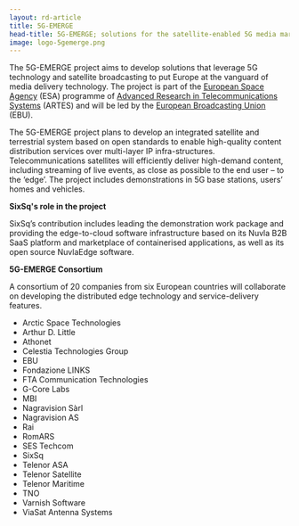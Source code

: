 ```yaml
---
layout: rd-article
title: 5G-EMERGE
head-title: 5G-EMERGE; solutions for the satellite-enabled 5G media market 
image: logo-5gemerge.png
---
```

	
The 5G-EMERGE project aims to develop solutions that leverage 5G technology and satellite broadcasting to put Europe at the vanguard of media delivery technology. The project is part of the [European Space Agency](https://www.esa.int/) (ESA) programme of [Advanced Research in Telecommunications Systems](https://www.esa.int/Applications/Telecommunications_Integrated_Applications/ARTES/About_ARTES) (ARTES) and will be led by the [European Broadcasting Union](https://www.ebu.ch/home) (EBU).

The 5G-EMERGE project plans to develop an integrated satellite and terrestrial system based on open standards to enable high-quality content distribution services over multi-layer IP infra-structures. Telecommunications satellites will efficiently deliver high-demand content, including streaming of live events, as close as possible to the end user – to the ‘edge’. The project includes demonstrations in 5G base stations, users’ homes and vehicles.


**SixSq's role in the project** 

SixSq’s contribution includes leading the demonstration work package and providing the edge-to-cloud software infrastructure based on its Nuvla B2B SaaS platform and marketplace of containerised applications, as well as its open source NuvlaEdge software.


**5G-EMERGE Consortium** 

A consortium of 20 companies from six European countries will collaborate on developing the distributed edge technology and service-delivery features.

- Arctic Space Technologies
- Arthur D. Little
- Athonet 
- Celestia Technologies Group 
- EBU
- Fondazione LINKS
- FTA Communication Technologies
- G-Core Labs
- MBI
- Nagravision Sàrl
- Nagravision AS
- Rai
- RomARS
- SES Techcom
- SixSq
- Telenor ASA
- Telenor Satellite
- Telenor Maritime
- TNO
- Varnish Software
- ViaSat Antenna Systems